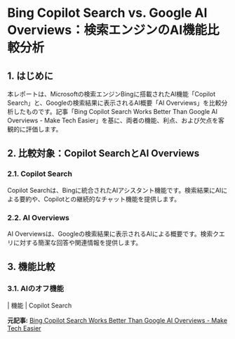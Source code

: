 # Bing Copilot Search vs. Google AI Overviews：検索エンジンのAI機能比較分析

## 1. はじめに

本レポートは、Microsoftの検索エンジンBingに搭載されたAI機能「Copilot Search」と、Googleの検索結果に表示されるAI概要「AI Overviews」を比較分析したものです。記事「Bing Copilot Search Works Better Than Google AI Overviews - Make Tech Easier」を基に、両者の機能、利点、および欠点を客観的に評価します。

## 2. 比較対象：Copilot SearchとAI Overviews

### 2.1. Copilot Search

Copilot Searchは、Bingに統合されたAIアシスタント機能です。検索結果にAIによる要約や、Copilotとの継続的なチャット機能を提供します。

### 2.2. AI Overviews

AI Overviewsは、Googleの検索結果に表示されるAIによる概要です。検索クエリに対する簡潔な回答や関連情報を提供します。

## 3. 機能比較

### 3.1. AIのオフ機能

| 機能 | Copilot Search 

**元記事:** [Bing Copilot Search Works Better Than Google AI Overviews - Make Tech Easier](https://www.maketecheasier.com/bing-copilot-search-works-better-than-google-ai-overviews/)